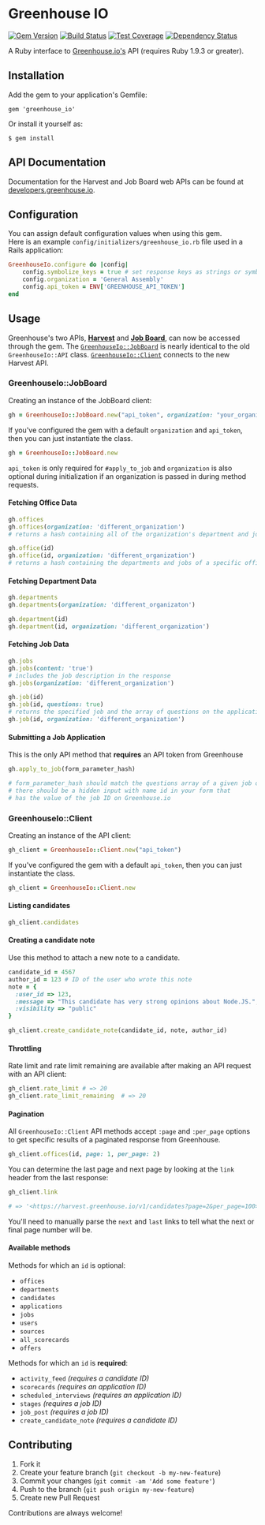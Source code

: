# Greenhouse IO

[![Gem
Version](https://badge.fury.io/rb/greenhouse_io.png)](http://badge.fury.io/rb/greenhouse_io)
[![Build Status](https://travis-ci.org/grnhse/greenhouse_io.svg?branch=master)](https://travis-ci.org/grnhse/greenhouse_io)
[![Test Coverage](https://codeclimate.com/github/grnhse/greenhouse_io/badges/coverage.svg)](https://codeclimate.com/github/grnhse/greenhouse_io/coverage)
[![Dependency Status](https://gemnasium.com/grnhse/greenhouse_io.svg)](https://gemnasium.com/grnhse/greenhouse_io)

A Ruby interface to
[Greenhouse.io's](https://app.greenhouse.io/jobboard/jsonp_instructions)
API (requires Ruby 1.9.3 or greater).

## Installation

Add the gem to your application's Gemfile:

    gem 'greenhouse_io'

Or install it yourself as:

    $ gem install

## API Documentation

Documentation for the Harvest and Job Board web APIs can be found at [developers.greenhouse.io](https://developers.greenhouse.io).
    
## Configuration

You can assign default configuration values when using this gem.  
Here is an example `config/initializers/greenhouse_io.rb` file used in a Rails application:

```ruby
GreenhouseIo.configure do |config|
	config.symbolize_keys = true # set response keys as strings or symbols, default is false
	config.organization = 'General Assembly'
	config.api_token = ENV['GREENHOUSE_API_TOKEN']
end
```

## Usage

Greenhouse's two APIs, **[Harvest](https://app.greenhouse.io/configure/dev_center/harvest)** and **[Job Board](https://app.greenhouse.io/configure/dev_center/api_documentation)**, can now be accessed through the gem. The [`GreenhouseIo::JobBoard`](#greenhouseiojobboard) is nearly identical to the old `GreenhouseIo::API` class. [`GreenhouseIo::Client`](#greenhouseioclient) connects to the new Harvest API.

### GreenhouseIo::JobBoard

Creating an instance of the JobBoard client:
```ruby
gh = GreenhouseIo::JobBoard.new("api_token", organization: "your_organization")
```

If you've configured the gem with a default `organization` and `api_token`, then you can just instantiate the class.
```ruby
gh = GreenhouseIo::JobBoard.new
```

`api_token` is only required for `#apply_to_job` and `organization` is also optional during initialization if an organization is passed in during method requests.

#### Fetching Office Data
```ruby
gh.offices
gh.offices(organization: 'different_organization')
# returns a hash containing all of the organization's department and jobs grouped by office
```

```ruby
gh.office(id)
gh.office(id, organization: 'different_organization')
# returns a hash containing the departments and jobs of a specific office
```

#### Fetching Department Data
```ruby
gh.departments
gh.departments(organization: 'different_organizaton')
```

```ruby
gh.department(id)
gh.department(id, organization: 'different_organization')
```

#### Fetching Job Data
```ruby
gh.jobs
gh.jobs(content: 'true')
# includes the job description in the response
gh.jobs(organization: 'different_organization')
```

```ruby
gh.job(id)
gh.job(id, questions: true)
# returns the specified job and the array of questions on the application
gh.job(id, organization: 'different_organization')
```

#### Submitting a Job Application
This is the only API method that **requires** an API token from Greenhouse
```ruby
gh.apply_to_job(form_parameter_hash)

# form_parameter_hash should match the questions array of a given job opening
# there should be a hidden input with name id in your form that
# has the value of the job ID on Greenhouse.io
```

### GreenhouseIo::Client

Creating an instance of the API client:
```ruby
gh_client = GreenhouseIo::Client.new("api_token")
```

If you've configured the gem with a default `api_token`, then you can just instantiate the class.
```ruby
gh_client = GreenhouseIo::Client.new
```

#### Listing candidates

```ruby
gh_client.candidates
```

#### Creating a candidate note
Use this method to attach a new note to a candidate.

```ruby
candidate_id = 4567
author_id = 123 # ID of the user who wrote this note
note = {
  :user_id => 123,
  :message => "This candidate has very strong opinions about Node.JS.",
  :visibility => "public"
}

gh_client.create_candidate_note(candidate_id, note, author_id)
```

#### Throttling

Rate limit and rate limit remaining are available after making an API request with an API client:

```ruby
gh_client.rate_limit # => 20
gh_client.rate_limit_remaining  # => 20
```

#### Pagination

All `GreenhouseIo::Client` API methods accept `:page` and `:per_page` options to get specific results of a paginated response from Greenhouse.

```ruby
gh_client.offices(id, page: 1, per_page: 2)
```

You can determine the last page and next page by looking at the `link` header from the last response:

```ruby
gh_client.link

# => '<https://harvest.greenhouse.io/v1/candidates?page=2&per_page=100>; rel="next",<https://harvest.greenhouse.io/v1/candidates?page=142&per_page=100>; rel="last"'
```

You'll need to manually parse the `next` and `last` links to tell what the next or final page number will be.

#### Available methods

Methods for which an `id` is optional:

* `offices`
* `departments`
* `candidates`
* `applications`
* `jobs`
* `users`
* `sources`
* `all_scorecards`
* `offers`

Methods for which an `id` is **required**:

* `activity_feed` *(requires a candidate ID)*
* `scorecards` *(requires an application ID)*
* `scheduled_interviews` *(requires an application ID)*
* `stages` *(requires a job ID)*
* `job_post` *(requires a job ID)*
* `create_candidate_note` *(requires a candidate ID)*

## Contributing

1. Fork it
2. Create your feature branch (`git checkout -b my-new-feature`)
3. Commit your changes (`git commit -am 'Add some feature'`)
4. Push to the branch (`git push origin my-new-feature`)
5. Create new Pull Request

Contributions are always welcome!